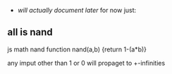 - _will actually document later_
for now just:
## all is nand
js math nand
function nand(a,b) {return 1-(a*b)}

any imput other than 1 or 0 will propaget to +-infinities